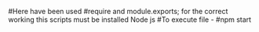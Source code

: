 #Here have been used #require and module.exports; for the correct working this scripts must be installed Node js
#To execute file - #npm start

